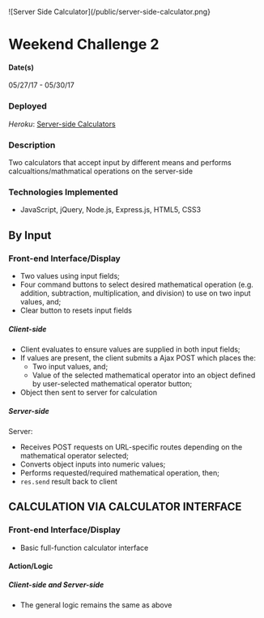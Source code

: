 ![Server Side Calculator](/public/server-side-calculator.png}

# Weekend Challenge 2
#### Date(s)
05/27/17 - 05/30/17
### Deployed
*Heroku*: [Server-side Calculators](https://calculator-server-side.herokuapp.com/)
### Description
Two calculators that accept input by different means and performs calcualtions/mathmatical operations on the server-side
### Technologies Implemented
- JavaScript, jQuery, Node.js, Express.js, HTML5, CSS3

## By Input
### Front-end Interface/Display
- Two values using input fields;
- Four command buttons to select desired mathematical operation (e.g. addition, subtraction, multiplication, and division) to use on two input values, and;
- Clear button to resets input fields
##### Client-side
- Client evaluates to ensure values are supplied in both input fields;
- If values are present, the client submits a Ajax POST which places the:
  - Two input values, and;
  - Value of the selected mathematical operator into an object defined by user-selected mathematical operator button;
- Object then sent to server for calculation
##### Server-side
Server:
- Receives POST requests on URL-specific routes depending on the mathematical operator selected;
- Converts object inputs into numeric values;
- Performs requested/required mathematical operation, then;
- ```res.send``` result back to client



## CALCULATION VIA CALCULATOR INTERFACE
### Front-end Interface/Display
* Basic full-function calculator interface

#### Action/Logic
##### Client-side and Server-side
* The general logic remains the same as above
